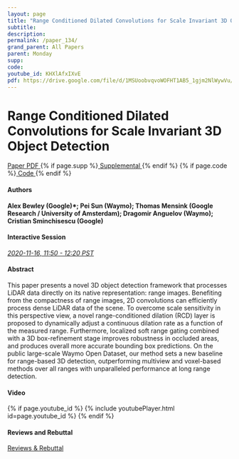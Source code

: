 ```yaml
---
layout: page
title: "Range Conditioned Dilated Convolutions for Scale Invariant 3D Object Detection"
subtitle: 
description:
permalink: /paper_134/
grand_parent: All Papers
parent: Monday
supp: 
code: 
youtube_id: KHXlAfxIXvE
pdf: https://drive.google.com/file/d/1MSUoobvqvoWOFHT1AB5_1gjm2NlWywVu/view
---
```


# Range Conditioned Dilated Convolutions for Scale Invariant 3D Object Detection

<a href="https://drive.google.com/file/d/1MSUoobvqvoWOFHT1AB5_1gjm2NlWywVu/view" target="_blank" rel="noopener noreferrer" class="btn btn-blue"><i class="fa fa-file-text-o" aria-hidden="true"></i> Paper PDF </a> {% if page.supp %}<a href="" target="_blank" rel="noopener noreferrer" class="btn btn-green"><i class="fa fa-file-text-o" aria-hidden="true"></i> Supplemental </a>{% endif %} {% if page.code %}<a href="" target="_blank" rel="noopener noreferrer" class="btn"><i class="fa fa-github" aria-hidden="true"></i> Code </a>{% endif %} 

#### Authors
**Alex Bewley (Google)*; Pei Sun (Waymo); Thomas Mensink (Google Research / University of Amsterdam); Dragomir Anguelov (Waymo); Cristian Sminchisescu (Google)**

#### Interactive Session
<a href="https://pheedloop.com/corl2020/virtual/?page=sessions&section=SESMACO1S6RLUGQNO" target="_blank" rel="noopener noreferrer"><em>2020-11-16, 11:50 - 12:20 PST </em></a>

#### Abstract
This paper presents a novel 3D object detection framework that processes LiDAR data directly on its native representation: range images. Benefiting from the compactness of range images, 2D convolutions can efficiently process dense LiDAR data of the scene. To overcome scale sensitivity in this perspective view, a novel range-conditioned dilation (RCD) layer is proposed to dynamically adjust a continuous dilation rate as a function of the measured range. Furthermore, localized soft range gating combined with a 3D box-refinement stage improves robustness in occluded areas, and produces overall more accurate bounding box predictions. On the public large-scale Waymo Open Dataset, our method sets a new baseline for range-based 3D detection, outperforming multiview and voxel-based methods over all ranges with unparalleled performance at long range detection.

#### Video
{% if page.youtube_id %}
{% include youtubePlayer.html id=page.youtube_id %}
{% endif %}

#### Reviews and Rebuttal
<a href="" target="_blank" rel="noopener noreferrer" class="btn btn-purple"><i class="fa fa-pencil-square-o" aria-hidden="true"></i> Reviews & Rebuttal </a>


